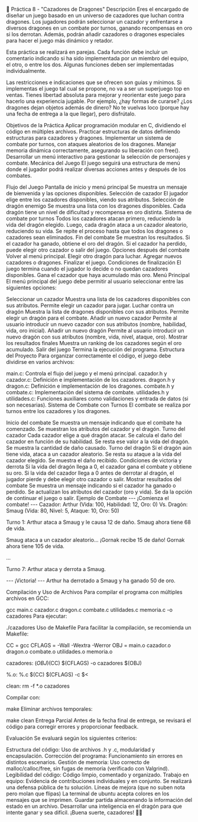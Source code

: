 
🐉
Práctica 8 - "Cazadores de Dragones"
Descripción
Eres el encargado de diseñar un juego basado en un universo de cazadores que luchan contra dragones. Los jugadores podrán seleccionar un cazador y enfrentarse a diversos dragones en un combate por turnos, ganando recompensas en oro si los derrotan. Además, podrán añadir cazadores o dragones especiales para hacer el juego más dinámico y retador.

Esta práctica se realizará en parejas. Cada función debe incluir un comentario indicando si ha sido implementada por un miembro del equipo, el otro, o entre los dos. Algunas funciones deben ser implementadas individualmente.

Las restricciones e indicaciones que se ofrecen son guías y mínimos. Si implementas el juego tal cual se propone, no va a ser un superjuego top en ventas. Tienes libertad absoluta para mejorar y reorientar este juego para hacerlo una experiencia jugable. Por ejemplo, ¿hay formas de curarse? ¿Los dragones dejan objetos además de dinero? No te vuelvas loco (porque hay una fecha de entrega a la que llegar), pero disfrútalo.

Objetivos de la Práctica
Aplicar programación modular en C, dividiendo el código en múltiples archivos.
Practicar estructuras de datos definiendo estructuras para cazadores y dragones.
Implementar un sistema de combate por turnos, con ataques aleatorios de los dragones.
Manejar memoria dinámica correctamente, asegurando su liberación con free().
Desarrollar un menú interactivo para gestionar la selección de personajes y combate.
Mecánica del Juego
El juego seguirá una estructura de menú donde el jugador podrá realizar diversas acciones antes y después de los combates.

Flujo del Juego
Pantalla de inicio y menú principal
Se muestra un mensaje de bienvenida y las opciones disponibles.
Selección de cazador
El jugador elige entre los cazadores disponibles, viendo sus atributos.
Selección de dragón enemigo
Se muestra una lista con los dragones disponibles.
Cada dragón tiene un nivel de dificultad y recompensa en oro distinta.
Sistema de combate por turnos
Todos los cazadores atacan primero, reduciendo la vida del dragón elegido.
Luego, cada dragón ataca a un cazador aleatorio, reduciendo su vida.
Se repite el proceso hasta que todos los dragones o cazadores sean eliminados.
Fin del combate
Se muestran los resultados.
Si el cazador ha ganado, obtiene el oro del dragón.
Si el cazador ha perdido, puede elegir otro cazador o salir del juego.
Opciones después del combate
Volver al menú principal.
Elegir otro dragón para luchar.
Agregar nuevos cazadores o dragones.
Finalizar el juego.
Condiciones de finalización
El juego termina cuando el jugador lo decide o no quedan cazadores disponibles.
Gana el cazador que haya acumulado más oro.
Menú Principal
El menú principal del juego debe permitir al usuario seleccionar entre las siguientes opciones:

Seleccionar un cazador
Muestra una lista de los cazadores disponibles con sus atributos.
Permite elegir un cazador para jugar.
Luchar contra un dragón
Muestra la lista de dragones disponibles con sus atributos.
Permite elegir un dragón para el combate.
Añadir un nuevo cazador
Permite al usuario introducir un nuevo cazador con sus atributos (nombre, habilidad, vida, oro inicial).
Añadir un nuevo dragón
Permite al usuario introducir un nuevo dragón con sus atributos (nombre, vida, nivel, ataque, oro).
Mostrar los resultados finales
Muestra un ranking de los cazadores según el oro acumulado.
Salir del juego
Termina la ejecución del programa.
Estructura del Proyecto
Para organizar correctamente el código, el juego debe dividirse en varios archivos:

main.c: Controla el flujo del juego y el menú principal.
cazador.h y cazador.c: Definición e implementación de los cazadores.
dragon.h y dragon.c: Definición e implementación de los dragones.
combate.h y combate.c: Implementación del sistema de combate.
utilidades.h y utilidades.c: Funciones auxiliares como validaciones y entrada de datos (si son necesarias).
Sistema de Combate con Turnos
El combate se realiza por turnos entre los cazadores y los dragones.

Inicio del combate
Se muestra un mensaje indicando que el combate ha comenzado.
Se muestran los atributos del cazador y el dragón.
Turno del cazador
Cada cazador elige a qué dragón atacar.
Se calcula el daño del cazador en función de su habilidad.
Se resta ese valor a la vida del dragón.
Se muestra la cantidad de daño causado.
Turno del dragón
Si el dragón aún tiene vida, ataca a un cazador aleatorio.
Se resta su ataque a la vida del cazador elegido.
Se muestra el daño recibido.
Condiciones de victoria y derrota
Si la vida del dragón llega a 0, el cazador gana el combate y obtiene su oro.
Si la vida del cazador llega a 0 antes de derrotar al dragón, el jugador pierde y debe elegir otro cazador o salir.
Mostrar resultados del combate
Se muestra un mensaje indicando si el cazador ha ganado o perdido.
Se actualizan los atributos del cazador (oro y vida).
Se da la opción de continuar el juego o salir.
Ejemplo de Combate
--- ¡Comienza el combate! ---
Cazador: Arthur (Vida: 100, Habilidad: 12, Oro: 0)
Vs.
Dragón: Smaug (Vida: 80, Nivel: 5, Ataque: 10, Oro: 50)

Turno 1:
Arthur ataca a Smaug y le causa 12 de daño.
Smaug ahora tiene 68 de vida.

Smaug ataca a un cazador aleatorio... ¡Gornak recibe 15 de daño!
Gornak ahora tiene 105 de vida.

...

Turno 7:
Arthur ataca y derrota a Smaug.

--- ¡Victoria! ---
Arthur ha derrotado a Smaug y ha ganado 50 de oro.

Compilación y Uso de Archivos
Para compilar el programa con múltiples archivos en GCC:

gcc main.c cazador.c dragon.c combate.c utilidades.c memoria.c -o cazadores
Para ejecutar:

./cazadores
Uso de Makefile
Para facilitar la compilación, se recomienda un Makefile:

CC = gcc
CFLAGS = -Wall -Wextra -Werror
OBJ = main.o cazador.o dragon.o combate.o utilidades.o memoria.o

cazadores: $(OBJ)$(CC) $(CFLAGS) -o cazadores $(OBJ)

%.o: %.c
	$(CC) $(CFLAGS) -c $<

clean:
	rm -f *.o cazadores

Compilar con:

make
Eliminar archivos temporales:

make clean
Entrega Parcial
Antes de la fecha final de entrega, se revisará el código para corregir errores y proporcionar feedback.

Evaluación
Se evaluará según los siguientes criterios:

Estructura del código: Uso de archivos .h y .c, modularidad y encapsulación.
Corrección del programa: Funcionamiento sin errores en distintos escenarios.
Gestión de memoria: Uso correcto de malloc/calloc/free, sin fugas de memoria (verificado con Valgrind).
Legibilidad del código: Código limpio, comentado y organizado.
Trabajo en equipo: Evidencia de contribuciones individuales y en conjunto.
Se realizará una defensa pública de tu solución.
Líneas de mejora (que no suben nota pero molan que flipas)
La terminal de ubuntu acepta colores en los mensajes que se imprimen.
Guardar partida almacenando la información del estado en un archivo.
Desarrollar una inteligencia en el dragón para que intente ganar y sea difícil.
¡Buena suerte, cazadores! 🏹🐉

